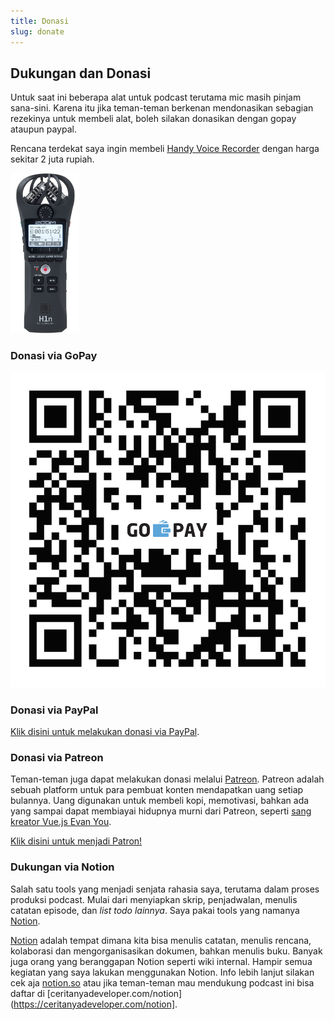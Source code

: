 ```yaml
---
title: Donasi
slug: donate
---
```


## Dukungan dan Donasi

Untuk saat ini beberapa alat untuk podcast terutama mic masih pinjam sana-sini. Karena itu jika teman-teman berkenan mendonasikan sebagian rezekinya untuk membeli alat, boleh silakan donasikan dengan gopay ataupun paypal.

Rencana terdekat saya ingin membeli [Handy Voice Recorder](https://www.tokopedia.com/okedealpedia/zoom-perekam-suara-digital-handy-voice-recorder-h1n-black?trkid=f%3DCa0000L000P0W0S0Sh%2CCo0Po0Fr0Cb0_src%3Duniverse_page%3D1_ob%3D23_q%3DZoom+H1n_po%3D1_catid%3D634&lt=%2Fsearchproduct%20-%20p1%20-%20product) dengan harga sekitar 2 juta rupiah.

<img style="height: 256px;" src="/images/zoom.png" alt="">

### Donasi via GoPay

![](/images/gopay.png)

### Donasi via PayPal

[Klik disini untuk melakukan donasi via PayPal](https://www.paypal.me/rizafahmi/10).

### Donasi via Patreon

Teman-teman juga dapat melakukan donasi melalui [Patreon](https://patreon.com/rizafahmi). Patreon adalah sebuah platform untuk para pembuat konten mendapatkan uang setiap bulannya. Uang digunakan untuk membeli kopi, memotivasi, bahkan ada yang sampai dapat membiayai hidupnya murni dari Patreon, seperti [sang kreator Vue.js Evan You](https://www.patreon.com/evanyou).

<a href="https://www.patreon.com/bePatron?u=3067719" data-patreon-widget-type="become-patron-button">Klik disini untuk menjadi Patron!</a><script async src="https://c6.patreon.com/becomePatronButton.bundle.js"></script>

### Dukungan via Notion

Salah satu tools yang menjadi senjata rahasia saya, terutama dalam proses produksi podcast. Mulai dari menyiapkan skrip, penjadwalan, menulis catatan episode, dan _list todo lainnya_. Saya pakai tools yang namanya [Notion](https://www.notion.so/?r=6445d974f9394c4299f682bd0855f5bd).

[Notion](https://www.notion.so/?r=6445d974f9394c4299f682bd0855f5bd) adalah tempat dimana kita bisa menulis catatan, menulis rencana, kolaborasi dan mengorganisasikan dokumen, bahkan menulis buku. Banyak juga orang yang beranggapan Notion seperti wiki internal. Hampir semua kegiatan yang saya lakukan menggunakan Notion. Info lebih lanjut silakan cek aja [notion.so](https://www.notion.so) atau jika teman-teman mau mendukung podcast ini bisa daftar di [ceritanyadeveloper.com/notion](https://ceritanyadeveloper.com/notion].
